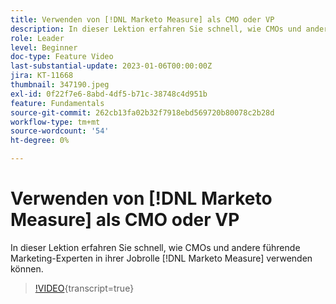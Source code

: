 ```yaml
---
title: Verwenden von [!DNL Marketo Measure] als CMO oder VP
description: In dieser Lektion erfahren Sie schnell, wie CMOs und andere führende Marketing-Führungskräfte [!DNL Marketo Measure] in ihrer Jobrolle einsetzen können.
role: Leader
level: Beginner
doc-type: Feature Video
last-substantial-update: 2023-01-06T00:00:00Z
jira: KT-11668
thumbnail: 347190.jpeg
exl-id: 0f22f7e6-8abd-4df5-b71c-38748c4d951b
feature: Fundamentals
source-git-commit: 262cb13fa02b32f7918ebd569720b80078c2b28d
workflow-type: tm+mt
source-wordcount: '54'
ht-degree: 0%

---
```


# Verwenden von [!DNL Marketo Measure] als CMO oder VP

In dieser Lektion erfahren Sie schnell, wie CMOs und andere führende Marketing-Experten in ihrer Jobrolle [!DNL Marketo Measure] verwenden können.

>[!VIDEO](https://video.tv.adobe.com/v/347190/?learn=on){transcript=true}
